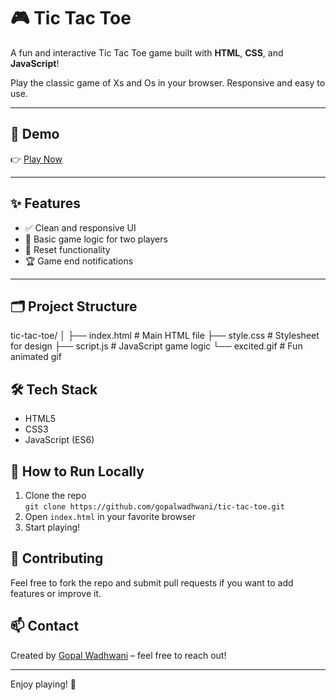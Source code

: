 # 🎮 Tic Tac Toe

A fun and interactive Tic Tac Toe game built with **HTML**, **CSS**, and **JavaScript**!

Play the classic game of Xs and Os in your browser. Responsive and easy to use.

---

## 🚀 Demo

👉 [Play Now](https://gopalwadhwani.github.io/tic-tac-toe/)

---

## ✨ Features

- ✅ Clean and responsive UI  
- 👥 Basic game logic for two players  
- 🔄 Reset functionality  
- 🏆 Game end notifications  

---

## 🗂️ Project Structure
tic-tac-toe/
│
├── index.html # Main HTML file
├── style.css # Stylesheet for design
├── script.js # JavaScript game logic
└── excited.gif # Fun animated gif


## 🛠️ Tech Stack

- HTML5  
- CSS3  
- JavaScript (ES6)  

## 🚀 How to Run Locally

1. Clone the repo  
   `git clone https://github.com/gopalwadhwani/tic-tac-toe.git`  
2. Open `index.html` in your favorite browser  
3. Start playing!

## 🤝 Contributing

Feel free to fork the repo and submit pull requests if you want to add features or improve it.

## 📫 Contact

Created by [Gopal Wadhwani](https://github.com/gopalwadhwani) – feel free to reach out!

---

Enjoy playing! 🎉




